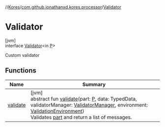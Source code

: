//[Kores](../../../index.md)/[com.github.jonathanxd.kores.processor](../index.md)/[Validator](index.md)

# Validator

[jvm]\
interface [Validator](index.md)<in [P](index.md)>

Custom validator

## Functions

| Name | Summary |
|---|---|
| [validate](validate.md) | [jvm]<br>abstract fun [validate](validate.md)(part: [P](index.md), data: TypedData, validatorManager: [ValidatorManager](../-validator-manager/index.md), environment: [ValidationEnvironment](../-validation-environment/index.md))<br>Validates [part](validate.md) and return a list of messages. |
